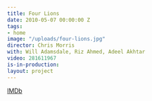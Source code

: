 ```yaml
---
title: Four Lions
date: 2010-05-07 00:00:00 Z
tags:
- home
image: "/uploads/four-lions.jpg"
director: Chris Morris
with: Will Adamsdale, Riz Ahmed, Adeel Akhtar
video: 281611967
is-in-production: 
layout: project
---
```


[IMDb](https://www.imdb.com/title/tt1341167/?ref_=nv_sr_srsg_0_tt_8_nm_0_q_four%2520lions)